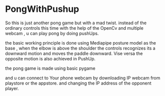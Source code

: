 # PongWithPushup

So this is just another pong game but with a mad twist. instead of the ordinary controls this time with the help of the OpenCv and multiple webcam , u can play pong by doing pushUps.

the basic working principle is done using Mediapipe posture model as the base , when the elbow is above the shoulder the controls recognizes its a downward motion and moves the paddle downward. Vise versa the opposite motion is also achieved in PushUp. 

the pong game is made using basic pygame 

and u can connect to Your phone webcam by downloading IP webcam from playstore or the appstore. and changing the IP address of the opponent player.
